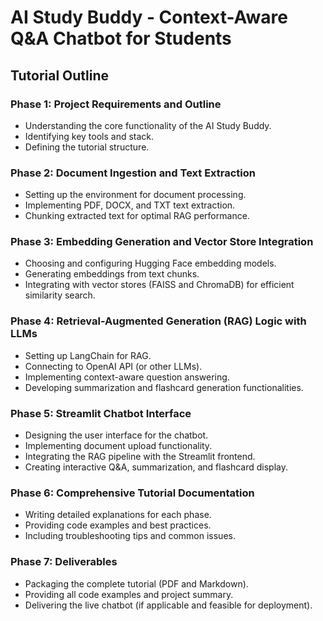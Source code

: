 # AI Study Buddy - Context-Aware Q&A Chatbot for Students

## Tutorial Outline

### Phase 1: Project Requirements and Outline
- Understanding the core functionality of the AI Study Buddy.
- Identifying key tools and stack.
- Defining the tutorial structure.

### Phase 2: Document Ingestion and Text Extraction
- Setting up the environment for document processing.
- Implementing PDF, DOCX, and TXT text extraction.
- Chunking extracted text for optimal RAG performance.

### Phase 3: Embedding Generation and Vector Store Integration
- Choosing and configuring Hugging Face embedding models.
- Generating embeddings from text chunks.
- Integrating with vector stores (FAISS and ChromaDB) for efficient similarity search.

### Phase 4: Retrieval-Augmented Generation (RAG) Logic with LLMs
- Setting up LangChain for RAG.
- Connecting to OpenAI API (or other LLMs).
- Implementing context-aware question answering.
- Developing summarization and flashcard generation functionalities.

### Phase 5: Streamlit Chatbot Interface
- Designing the user interface for the chatbot.
- Implementing document upload functionality.
- Integrating the RAG pipeline with the Streamlit frontend.
- Creating interactive Q&A, summarization, and flashcard display.

### Phase 6: Comprehensive Tutorial Documentation
- Writing detailed explanations for each phase.
- Providing code examples and best practices.
- Including troubleshooting tips and common issues.

### Phase 7: Deliverables
- Packaging the complete tutorial (PDF and Markdown).
- Providing all code examples and project summary.
- Delivering the live chatbot (if applicable and feasible for deployment).


